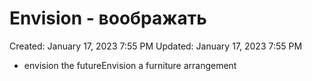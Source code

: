 # Envision - воображать

Created: January 17, 2023 7:55 PM
Updated: January 17, 2023 7:55 PM

- envision the futureEnvision a furniture arrangement